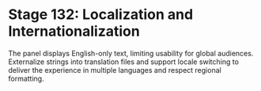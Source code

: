 # Stage 132: Localization and Internationalization

The panel displays English-only text, limiting usability for global audiences. Externalize strings into translation files and support locale switching to deliver the experience in multiple languages and respect regional formatting.
